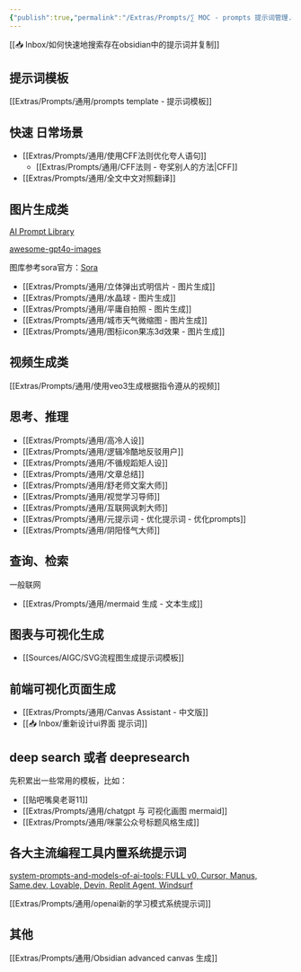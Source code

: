 ```yaml
---
{"publish":true,"permalink":"/Extras/Prompts/∑ MOC - prompts 提示词管理.md","created":"2025-04-24","modified":"2025-08-22","tags":["prompts"],"cssclasses":""}
---
```



[[📥 Inbox/如何快速地搜索存在obsidian中的提示词并复制]]

## 提示词模板

[[Extras/Prompts/通用/prompts template - 提示词模板]]

## 快速 日常场景

- [[Extras/Prompts/通用/使用CFF法则优化夸人语句]]
	- [[Extras/Prompts/通用/CFF法则 - 夸奖别人的方法\|CFF]]
- [[Extras/Prompts/通用/全文中文对照翻译]]

## 图片生成类

[AI Prompt Library](https://aifra.me/library)

[awesome-gpt4o-images](https://github.com/jamez-bondos/awesome-gpt4o-images)

图库参考sora官方：[Sora](https://sora.com/explore/images)

- [[Extras/Prompts/通用/立体弹出式明信片 - 图片生成]]
- [[Extras/Prompts/通用/水晶球 - 图片生成]]
- [[Extras/Prompts/通用/平庸自拍照 - 图片生成]]
- [[Extras/Prompts/通用/城市天气微缩图 - 图片生成]]
- [[Extras/Prompts/通用/图标icon果冻3d效果 - 图片生成]]

## 视频生成类

[[Extras/Prompts/通用/使用veo3生成根据指令遵从的视频]]

## 思考、推理

- [[Extras/Prompts/通用/高冷人设]]
- [[Extras/Prompts/通用/逻辑冷酷地反驳用户]]
- [[Extras/Prompts/通用/不循规蹈矩人设]]
- [[Extras/Prompts/通用/文章总结]]
- [[Extras/Prompts/通用/舒老师文案大师]]
- [[Extras/Prompts/通用/视觉学习导师]]
- [[Extras/Prompts/通用/互联网讽刺大师]]
- [[Extras/Prompts/通用/元提示词 - 优化提示词 - 优化prompts]]
- [[Extras/Prompts/通用/阴阳怪气大师]]

## 查询、检索

一般联网

- [[Extras/Prompts/通用/mermaid 生成 - 文本生成]]

## 图表与可视化生成

- [[Sources/AIGC/SVG流程图生成提示词模板]]

## 前端可视化页面生成

- [[Extras/Prompts/通用/Canvas Assistant - 中文版]]
- [[📥 Inbox/重新设计ui界面 提示词]]

## deep search 或者 deepresearch

先积累出一些常用的模板，比如：

- [[贴吧嘴臭老哥11]]
- [[Extras/Prompts/通用/chatgpt 与 可视化画图 mermaid]]
- [[Extras/Prompts/通用/咪蒙公众号标题风格生成]]

## 各大主流编程工具内置系统提示词

[system-prompts-and-models-of-ai-tools: FULL v0, Cursor, Manus, Same.dev, Lovable, Devin, Replit Agent, Windsurf](https://github.com/x1xhlol/system-prompts-and-models-of-ai-tools)

[[Extras/Prompts/通用/openai新的学习模式系统提示词]]

## 其他

[[Extras/Prompts/通用/Obsidian advanced canvas 生成]]
